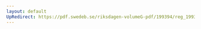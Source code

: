 ```yaml
---
layout: default
UpRedirect: https://pdf.swedeb.se/riksdagen-volumeG-pdf/199394/reg_199394/reg_199394_0353.pdf
---
```

